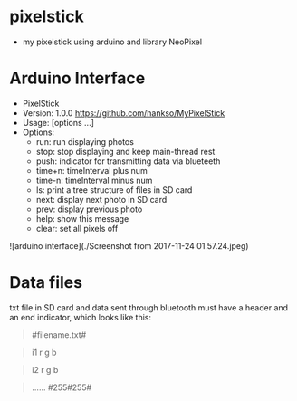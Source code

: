 # pixelstick
- my pixelstick using arduino and library NeoPixel

# Arduino Interface
- PixelStick
- Version: 1.0.0  https://github.com/hankso/MyPixelStick
- Usage: [options ...]
- Options:
    - run:    run displaying photos
    - stop:   stop displaying and keep main-thread rest
    - push:   indicator for transmitting data via blueteeth
    - time+n: timeInterval plus num
    - time-n: timeInterval minus num
    - ls:     print a tree structure of files in SD card
    - next:   display next photo in SD card
    - prev:   display previous photo
    - help:   show this message
    - clear:  set all pixels off

![arduino interface](./Screenshot from 2017-11-24 01.57.24.jpeg)


# Data files
txt file in SD card and data sent through bluetooth must have a header and an end indicator, which looks like this:
>#filename.txt#

>i1 r g b

>i2 r g b

>......
#255#255#
